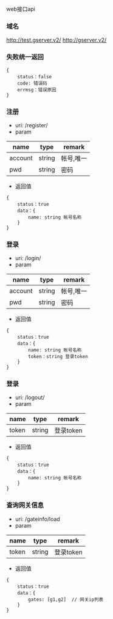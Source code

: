 web接口api
### 域名
http://test.gserver.v2/
http://gserver.v2/

### 失败统一返回
```
{
    status：false
    code: 错误码
    errmsg：错误原因
}
```
### 注册
- uri:     /register/
- param

| name | type | remark |
| ---- | ---- | ---- |
| account | string | 帐号,唯一 |
|pwd | string | 密码|

- 返回值
```
{
    status：true
    data：{
        name: string 帐号名称
    }
}
```
### 登录
- uri:     /login/
- param

| name | type | remark |
| ---- | ---- | ---- |
| account | string | 帐号,唯一 |
|pwd | string | 密码|

- 返回值
```
{
    status：true
    data：{
        name: string 帐号名称
        token：string 登录token
    }
}
```

### 登录
- uri:     /logout/
- param

| name | type | remark |
| ---- | ---- | ---- |
| token | string | 登录token|


- 返回值
```
{
    status：true
    data：{
        name: string 帐号名称
    }
}
```

### 查询网关信息
- uri:     /gateinfo/load
- param

| name | type | remark |
| ---- | ---- | ---- |
| token | string | 登录token|

- 返回值
```
{
    status：true
    data：{
        gates: [g1,g2]  // 网关ip列表
    }
}
```